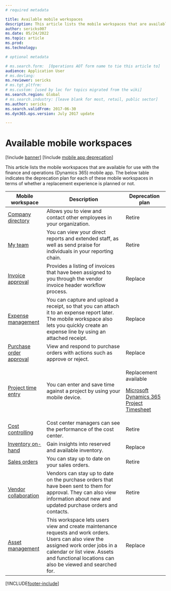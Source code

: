 ```yaml
---
# required metadata

title: Available mobile workspaces
description: This article lists the mobile workspaces that are available for use.
author: sericks007
ms.date: 05/24/2022
ms.topic: article
ms.prod: 
ms.technology: 

# optional metadata

# ms.search.form:  [Operations AOT form name to tie this article to]
audience: Application User
# ms.devlang: 
ms.reviewer: sericks
# ms.tgt_pltfrm: 
# ms.custom: [used by loc for topics migrated from the wiki]
ms.search.region: Global
# ms.search.industry: [leave blank for most, retail, public sector]
ms.author: sericks
ms.search.validFrom: 2017-06-30 
ms.dyn365.ops.version: July 2017 update 

---
```


# Available mobile workspaces

[!include [banner](../../../finance/includes/banner.md)]
[!include [mobile app deprecation](../../dev-itpro/includes/mobile-app-deprecation-banner.md)]

This article lists the mobile workspaces that are available for use with the finance and operations (Dynamics 365) mobile app. The below table indicates the deprecation plan for each of these mobile workspaces in terms of whether a replacement experience is planned or not.  


| Mobile workspace     | Description   | Deprecation plan   |
|----------------------|---------------|--------------|
|[Company directory](company-directory-mobile-workspace.md)| Allows you to view and contact other employees in your organization.| Retire |    
|[My team](manager-self-service-mobile-workspace.md)| You can view your direct reports and extended staff, as well as send praise for individuals in your reporting chain.| Retire |     
|[Invoice approval](invoice-approval-mobile-workspace.md)| Provides a listing of invoices that have been assigned to you through the vendor invoice header workflow process.| Replace   |
| [Expense management](/dynamics365/project-operations/prod-exp/expense-management-mobile-workspace) | You can capture and upload a receipt, so that you can attach it to an expense report later. The mobile workspace also lets you quickly create an expense line by using an attached receipt. | Replace |
| [Purchase order approval](../../../supply-chain/procurement/purchase-order-mobile-workspace.md) | View and respond to purchase orders with actions such as approve or reject. | Replace |
| [Project time entry](/dynamics365/project-operations/prod-pma/project-time-entry-mobile-workspace) | You can enter and save time against a project by using your mobile device. | <p>Replacement available</p><p>[Microsoft Dynamics 365 Project Timesheet](/dynamics365/project-operations/prod-pma/project-timesheet)</p> |
| [Cost controlling](../../../finance/cost-accounting/cost-controlling-mobile-workspace.md) | Cost center managers can see the performance of the cost center.  |  Retire |
| [Inventory on-hand](../../../supply-chain/inventory/inventory-on-hand-mobile-workspace.md) | Gain insights into reserved and available inventory. |  Replace |
| [Sales orders](../../../supply-chain/sales-marketing/sales-orders-mobile-workspace.md) | You can stay up to date on your sales orders.  |  Retire |
| [Vendor collaboration](../../../supply-chain/procurement/vendor-collaboration-mobile-workspace.md) | Vendors can stay up to date on the purchase orders that have been sent to them for approval. They can also view information about new and updated purchase orders and contacts. | Retire  |
| [Asset management](../../../supply-chain/asset-management/asset-management-mobile-workspace.md) | This workspace lets users view and create maintenance requests and work orders. Users can also view the assigned work order jobs in a calendar or list view. Assets and functional locations can also be viewed and searched for. | Replace |


[!INCLUDE[footer-include](../../../includes/footer-banner.md)]

